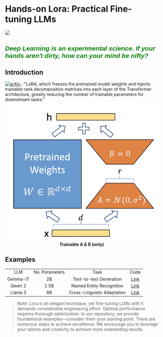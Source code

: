 <h1>Hands-on Lora: Practical Fine-tuning LLMs</h1>
<img src="https://img.shields.io/badge/License-Apache_2.0-lightblue.svg">

<h2 style="font-family:'Comic Sans MS', sans-serif; color: green;"><em>Deep Learning is an experimental science. If your hands aren't dirty, how can your mind be nifty?</em></h2>

<h2>Introduction</h2>
<a href="https://arxiv.org/abs/2106.09685" target="_blank">
    <img src="https://img.shields.io/badge/arXiv-2106.09685-b31b1b.svg?style=plastic" alt="arXiv">
</a> : "LoRA, which freezes the pretrained model weights and injects trainable rank decomposition matrices into each
layer of the Transformer architecture, greatly reducing the number of trainable parameters for downstream tasks."
<img src="img/lora.jpg">
<div align="center" style="font-weight: bold;">
    Trainable A & B (only)
</div>

<h2>Examples</h2>
<div align="center">
      <table style="text-align: center;">
          <tr>
            <td>LLM</td>
            <td>No. Parameters</td>
            <td>Task</td>
            <td>Code</td>
          </tr>
          <tr>
            <td>Gemma-IT</td>
            <td>2B</td>
            <td>Text-to-text Generation</td>
            <td><a href="examples/gemma_text2text">Link</a></td>
          </tr>
          <tr>
            <td>Qwen 2</td>
            <td>1.5B</td>
            <td>Named Entity Recognition</td>
            <td><a href="examples/qwen_ner">Link</a></td>
          </tr>
          <tr>
            <td>Llama 3</td>
            <td>8B</td>
            <td>Cross-Linguistic Adaptation</td>
            <td><a href="examples/llama_chinese">Link</a></td>
          </tr>
      </table>
  </div>

> Note: Lora is an elegant technique, yet fine-tuning LLMs with it demands considerable engineering effort. Optimal performance requires thorough optimization. In our repository, we provide foundational examples—consider them your starting point. There are numerous steps to achieve excellence. We encourage you to leverage your talents and creativity to achieve more outstanding results.